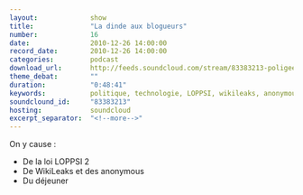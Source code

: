 ```yaml
---
layout:             show
title:              "La dinde aux blogueurs"
number:             16
date:               2010-12-26 14:00:00
record_date:        2010-12-26 14:00:00
categories:         podcast
download_url:       http://feeds.soundcloud.com/stream/83383213-poligeek-poligeek16.mp3
theme_debat:        ""
duration:           "0:48:41"
keywords:           politique, technologie, LOPPSI, wikileaks, anonymous
soundclound_id:     "83383213"
hosting:            soundcloud
excerpt_separator:  "<!--more-->"
---
```



On y cause :

- De la loi LOPPSI 2
- De WikiLeaks et des anonymous
- Du déjeuner

